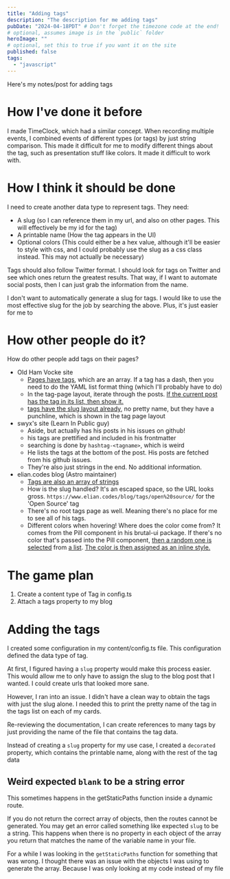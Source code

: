 ```yaml
---
title: "Adding tags"
description: "The description for me adding tags"
pubDate: "2024-04-18PDT" # Don't forget the timezone code at the end!
# optional, assumes image is in the `public` folder
heroImage: ""
# optional, set this to true if you want it on the site
published: false
tags:
  - "javascript"
---
```


Here's my notes/post for adding tags

# How I've done it before

I made TimeClock, which had a similar concept. When recording multiple events, I combined events of different types (or tags) by just string comparison. This made it difficult for me to modify different things about the tag, such as presentation stuff like colors. It made it difficult to work with.

# How I think it should be done

I need to create another data type to represent tags. They need:

- A slug (so I can reference them in my url, and also on other pages. This will effectively be my id for the tag)
- A printable name (How the tag appears in the UI)
- Optional colors (This could either be a hex value, although it'll be easier to style with css, and I could probably use the slug as a css class instead. This may not actually be necessary)

Tags should also follow Twitter format. I should look for tags on Twitter and see which ones return the greatest results. That way, if I want to automate social posts, then I can just grab the information from the name.

I don't want to automatically generate a slug for tags. I would like to use the most effective slug for the job by searching the above. Plus, it's just easier for me to

# How other people do it?

How do other people add tags on their pages?

- Old Ham Vocke site
  - [Pages have tags](https://github.com/hamvocke/hamvocke.github.io/blob/c5def81486d2c4dcb091024cad10eaa23f7ac714/_posts/2020-02-02-distraction-free-writing.md?plain=1#L5), which are an array. If a tag has a dash, then you need to do the YAML list format thing (which I'll probably have to do)
  - In the tag-page layout, iterate through the posts. [If the current post has the tag in its list, then show it.](https://github.com/hamvocke/hamvocke.github.io/blob/c5def81486d2c4dcb091024cad10eaa23f7ac714/_layouts/tag-page.html#L12)
  - [tags have the slug layout already](https://github.com/hamvocke/hamvocke.github.io/blob/main/tags/command-line.html#L3), no pretty name, but they have a punchline, which is shown in the tag page layout
- swyx's site (Learn In Public guy)
  - Aside, but actually has his posts in his issues on github!
  - his tags are prettified and included in his frontmatter
  - searching is done by `hashtag-<tagname>`, which is weird
  - He lists the tags at the bottom of the post. His posts are fetched from his github issues.
  - They're also just strings in the end. No additional information.
- elian.codes blog (Astro maintainer)
  - [Tags are also an array of strings](https://github.com/ElianCodes/ElianCodes-frontend/blob/880308f638ba325c5663f006729d07cf0dbb7cc3/src/content/config.ts#L8)
  - How is the slug handled? It's an escaped space, so the URL looks gross. `https://www.elian.codes/blog/tags/open%20source/` for the 'Open Source' tag
  - There's no root tags page as well. Meaning there's no place for me to see all of his tags.
  - Different colors when hovering! Where does the color come from? It comes from the Pill component in his brutal-ui package. If there's no color that's passed into the Pill component, [then a random one is selected](https://github.com/ElianCodes/brutal-ui/blob/60ec17de404ce77a73553707ced16be7852a8cc7/src/components/Pill.astro#L7-L10) from [a list](https://github.com/ElianCodes/brutal-ui/blob/60ec17de404ce77a73553707ced16be7852a8cc7/src/config/colors.json). [The color is then assigned as an inline style.](https://github.com/ElianCodes/brutal-ui/blob/60ec17de404ce77a73553707ced16be7852a8cc7/src/components/Pill.astro#L31)

# The game plan

1. Create a content type of Tag in config.ts
2. Attach a tags property to my blog

# Adding the tags

I created some configuration in my content/config.ts file. This configuration defined the data type of tag.

At first, I figured having a `slug` property would make this process easier. This would allow me to only have to assign the slug to the blog post that I wanted. I could create urls that looked more sane.

However, I ran into an issue. I didn't have a clean way to obtain the tags with just the slug alone. I needed this to print the pretty name of the tag in the tags list on each of my cards.

Re-reviewing the documentation, I can create references to many tags by just providing the name of the file that contains the tag data.

Instead of creating a `slug` property for my use case, I created a `decorated` property, which contains the printable name, along with the rest of the tag data

## Weird expected `blank` to be a string error

This sometimes happens in the getStaticPaths function inside a dynamic route.

If you do not return the correct array of objects, then the routes cannot be generated. You may get an error called something like expected `slug` to be a string. This happens when there is no property in each object of the array you return that matches the name of the variable name in your file.

For a while I was looking in the `getStaticPaths` function for something that was wrong. I thought there was an issue with the objects I was using to generate the array. Because I was only looking at my code instead of my file
